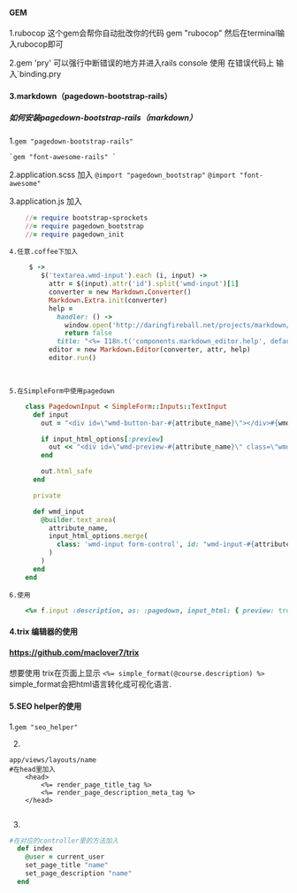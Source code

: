 #### GEM

1.rubocop 这个gem会帮你自动批改你的代码
gem "rubocop"   然后在terminal输入rubocop即可

2.gem 'pry' 可以强行中断错误的地方并进入rails console
 使用  在错误代码上 输入`binding.pry

#### 3.markdown（pagedown-bootstrap-rails）

##### 如何安装pagedown-bootstrap-rails（markdown）

   1.`gem "pagedown-bootstrap-rails"`

```
`gem "font-awesome-rails" `
```

   2.application.scss 加入 
   `@import "pagedown_bootstrap"`
   `@import "font-awesome"`

   3.application.js 加入

```ruby
    //= require bootstrap-sprockets
    //= require pagedown_bootstrap
    //= require pagedown_init
```

```
4.任意.coffee下加入
```

```ruby
     $ ->
        $('textarea.wmd-input').each (i, input) ->
          attr = $(input).attr('id').split('wmd-input')[1]
          converter = new Markdown.Converter()
          Markdown.Extra.init(converter)
          help =
            handler: () ->
              window.open('http://daringfireball.net/projects/markdown/syntax')
              return false
            title: "<%= I18n.t('components.markdown_editor.help', default: 'Markdown Editing Help') %>"
          editor = new Markdown.Editor(converter, attr, help)
          editor.run()	
```

```
​
```

```
5.在SimpleForm中使用pagedown
```

```ruby
    class PagedownInput < SimpleForm::Inputs::TextInput
      def input
        out = "<div id=\"wmd-button-bar-#{attribute_name}\"></div>#{wmd_input}"

        if input_html_options[:preview]
          out << "<div id=\"wmd-preview-#{attribute_name}\" class=\"wmd-preview\"></div>"
        end

        out.html_safe
      end

      private

      def wmd_input
        @builder.text_area(
          attribute_name,
          input_html_options.merge(
            class: 'wmd-input form-control', id: "wmd-input-#{attribute_name}"
          )
        )
      end
    end
```

```
6.使用
```

```ruby
    <%= f.input :description, as: :pagedown, input_html: { preview: true, rows: 10 } %>
```



#### 4.trix 编辑器的使用

#### https://github.com/maclover7/trix 

想要使用 trix在页面上显示
 `<%= simple_format(@course.description) %>` simple_format会把html语言转化成可视化语言.



#### 5.SEO helper的使用

1.`gem "seo_helper"`

2.

```erb
app/views/layouts/name
#在head里加入
	<head>
        <%= render_page_title_tag %>
        <%= render_page_description_meta_tag %>
    </head>
    
```

3.

```ruby
#在对应的controller里的方法加入
  def index
    @user = current_user
    set_page_title "name"
    set_page_description "name"
  end
```